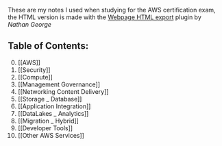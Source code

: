 These are my notes I used when studying for the AWS certification exam, the HTML version is made with the [Webpage HTML export](https://github.com/KosmosisDire/obsidian-webpage-export) plugin by *Nathan George*

## Table of Contents:
0. [[AWS]]
1. [[Security]]
2. [[Compute]]
3. [[Management Governance]]
4. [[Networking Content Delivery]]
5. [[Storage _ Database]]
6. [[Application Integration]]
7. [[DataLakes _ Analytics]]
8. [[Migration _ Hybrid]]
9. [[Developer Tools]]
10. [[Other AWS Services]]
